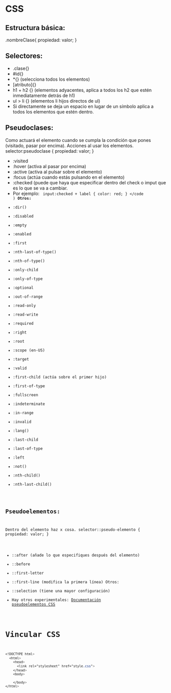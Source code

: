 # CSS
## Estructura básica:
.nombreClase{
    propiedad: valor; 
    }

## Selectores: 
+ .clase{}
+ #id{}
+ *{} (selecciona todos los elementos)
+ [atributo]{}
+ h1 + h2 {} (elementos adyacentes, aplica a todos los h2 que estén inmediatamente detrás de h1)
+ ul > li {} (elementos li hijos directos de ul) 
+ Si directamente se deja un espacio en lugar de un símbolo aplica a todos los elementos que estén dentro.

## Pseudoclases: 
Como actuará el elemento cuando se cumpla la condición que pones (visitado, pasar por encima). 
Acciones al usar los elementos.
selector:pseudoclase { propiedad: valor; }
+ :visited 
+ :hover (activa al pasar por encima)
+ :active (activa al pulsar sobre el elemento)
+ :focus (actúa cuando estás pulsando en el elemento)
+ :checked (puede que haya que especificar dentro del check o imput que es lo que se va a cambiar.
+ Por ejemplo:
 <code> input:checked + label {
    color: red;
  }
</code )
**Otros:**
+ :dir()
+ :disabled
+ :empty
+ :enabled
+ :first
+ :nth-last-of-type()
+ :nth-of-type()
+ :only-child
+ :only-of-type
+ :optional
+ :out-of-range
+ :read-only
+ :read-write
+ :required
+ :right
+ :root
+ :scope (en-US)
+ :target
+ :valid
+ :first-child  (actúa sobre el primer hijo)
+ :first-of-type
+ :fullscreen
+ :indeterminate
+ :in-range
+ :invalid
+ :lang()
+ :last-child
+ :last-of-type
+ :left
+ :not()
+ :nth-child()
+ :nth-last-child()
  
## Pseudoelementos:
Dentro del elemento haz x cosa.
selector::pseudo-elemento { propiedad: valor; }
+ ::after (añade lo que especifiques después del elemento)
+ ::before
+ ::first-letter
+ ::first-line (modifica la primera línea)
Otros: 
+ ::selection (tiene una mayor configuración)
+ Hay otros experimentales:
 [Documentación pseudoelementos CSS](https://developer.mozilla.org/es/docs/Web/CSS/Pseudo-elements )

# Vincular CSS 
```css
<!DOCTYPE html>
  <html>
    <head>
      <link rel="stylesheet" href="style.css">
    </head>
    <body>
    
    </body>
</html>
```
